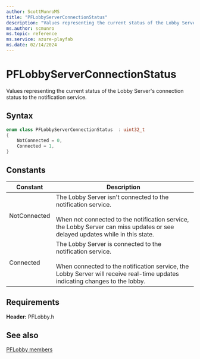 ```yaml
---
author: ScottMunroMS
title: "PFLobbyServerConnectionStatus"
description: "Values representing the current status of the Lobby Server's connection status to the notification service."
ms.author: scmunro
ms.topic: reference
ms.service: azure-playfab
ms.date: 02/14/2024
---
```


# PFLobbyServerConnectionStatus  

Values representing the current status of the Lobby Server's connection status to the notification service.    

## Syntax  
  
```cpp
enum class PFLobbyServerConnectionStatus  : uint32_t  
{  
    NotConnected = 0,  
    Connected = 1,  
}  
```  
  
## Constants  
  
| Constant | Description |
| --- | --- |
| NotConnected | The Lobby Server isn't connected to the notification service.<br/><br/> When not connected to the notification service, the Lobby Server can miss updates or see delayed updates while in this state. |  
| Connected | The Lobby Server is connected to the notification service.<br/><br/> When connected to the notification service, the Lobby Server will receive real-time updates indicating changes to the lobby. |  
  
  
## Requirements  
  
**Header:** PFLobby.h
  
## See also  
[PFLobby members](../pflobby_members.md)  

  
  

